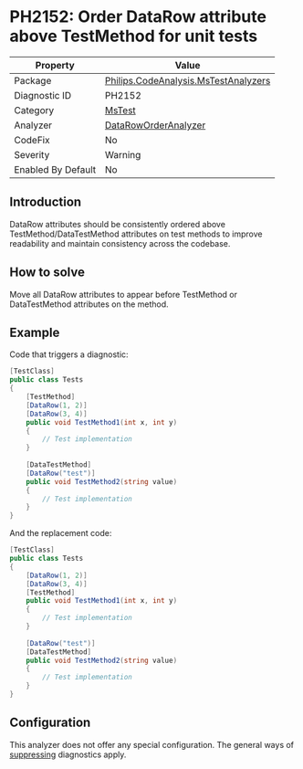 # PH2152: Order DataRow attribute above TestMethod for unit tests

| Property | Value  |
|--|--|
| Package | [Philips.CodeAnalysis.MsTestAnalyzers](https://www.nuget.org/packages/Philips.CodeAnalysis.MsTestAnalyzers) |
| Diagnostic ID | PH2152 |
| Category  | [MsTest](../MsTest.md) |
| Analyzer | [DataRowOrderAnalyzer](https://github.com/philips-software/roslyn-analyzers/blob/main/Philips.CodeAnalysis.MsTestAnalyzers/DataRowOrderAnalyzer.cs)
| CodeFix  | No |
| Severity | Warning |
| Enabled By Default | No |

## Introduction

DataRow attributes should be consistently ordered above TestMethod/DataTestMethod attributes on test methods to improve readability and maintain consistency across the codebase.

## How to solve

Move all DataRow attributes to appear before TestMethod or DataTestMethod attributes on the method.

## Example

Code that triggers a diagnostic:
``` cs
[TestClass]
public class Tests
{
    [TestMethod]
    [DataRow(1, 2)]
    [DataRow(3, 4)]
    public void TestMethod1(int x, int y) 
    { 
        // Test implementation
    }
    
    [DataTestMethod]
    [DataRow("test")]
    public void TestMethod2(string value) 
    { 
        // Test implementation
    }
}
```

And the replacement code:
``` cs
[TestClass]
public class Tests
{
    [DataRow(1, 2)]
    [DataRow(3, 4)]
    [TestMethod]
    public void TestMethod1(int x, int y) 
    { 
        // Test implementation
    }
    
    [DataRow("test")]
    [DataTestMethod]
    public void TestMethod2(string value) 
    { 
        // Test implementation
    }
}
```

## Configuration

This analyzer does not offer any special configuration. The general ways of [suppressing](https://learn.microsoft.com/en-us/dotnet/fundamentals/code-analysis/suppress-warnings) diagnostics apply.